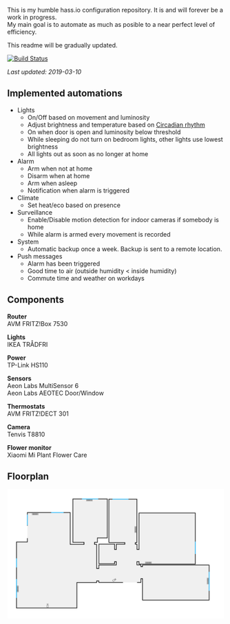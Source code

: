This is my humble hass.io configuration repository. It is and will forever be a work in progress.  
My main goal is to automate as much as posible to a near perfect level of efficiency.

This readme will be gradually updated.

[![Build Status](https://travis-ci.org/Alexxtheonly/home-assistant-backup.svg?branch=master)](https://travis-ci.org/Alexxtheonly/home-assistant-backup)

*Last updated: 2019-03-10*

## Implemented automations

* Lights
  * On/Off based on movement and luminosity
  * Adjust brightness and temperature based on [Circadian rhythm](https://en.wikipedia.org/wiki/Circadian_rhythm)
  * On when door is open and luminosity below threshold
  * While sleeping do not turn on bedroom lights, other lights use lowest brightness
  * All lights out as soon as no longer at home
* Alarm
  * Arm when not at home
  * Disarm when at home
  * Arm when asleep
  * Notification when alarm is triggered
* Climate
  * Set heat/eco based on presence
* Surveillance
  * Enable/Disable motion detection for indoor cameras if somebody is home
  * While alarm is armed every movement is recorded
* System
  * Automatic backup once a week. Backup is sent to a remote location.
* Push messages
  * Alarm has been triggered
  * Good time to air (outside humidity < inside humidity)
  * Commute time and weather on workdays

## Components

**Router**  
AVM FRITZ!Box 7530

**Lights**  
IKEA TRÅDFRI

**Power**  
TP-Link HS110

**Sensors**  
Aeon Labs MultiSensor 6  
Aeon Labs AEOTEC Door/Window

**Thermostats**  
AVM FRITZ!DECT 301

**Camera**  
Tenvis T8810

**Flower monitor**  
Xiaomi Mi Plant Flower Care

## Floorplan
![Image of floorplan](/images/floorplan.png)